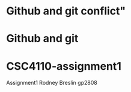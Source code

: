 
# Github and git conflict"

# Github and git

# CSC4110-assignment1
Assignment1
Rodney Breslin
gp2808
